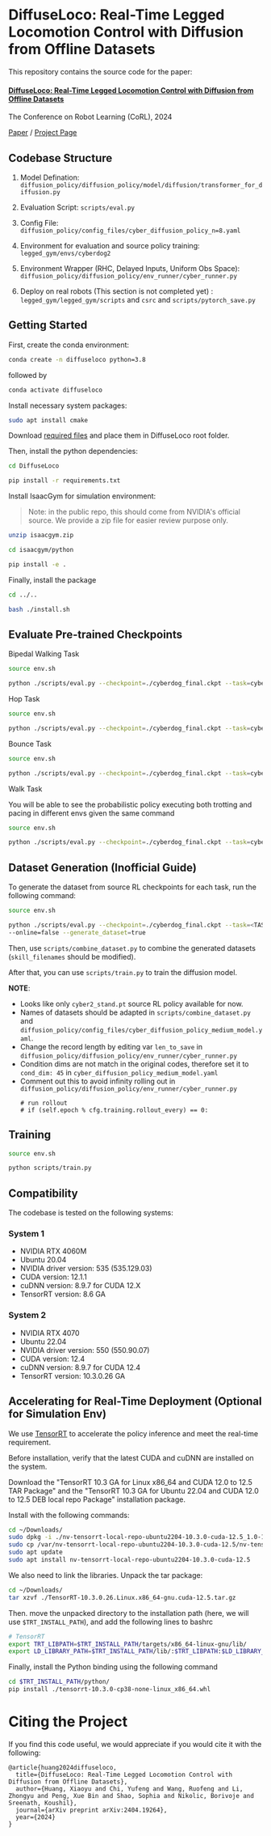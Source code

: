 # DiffuseLoco: Real-Time Legged Locomotion Control with Diffusion from Offline Datasets

This repository contains the source code for the paper:

#### [DiffuseLoco: Real-Time Legged Locomotion Control with Diffusion from Offline Datasets](https://arxiv.org/abs/2404.19264)
The Conference on Robot Learning (CoRL), 2024

[Paper](https://diffuselo.co/static/paper/DiffuseLoco.pdf) / [Project Page](https://diffuselo.co)


## Codebase Structure

1. Model Defination:
 ```diffusion_policy/diffusion_policy/model/diffusion/transformer_for_diffusion.py```

2. Evaluation Script:
```scripts/eval.py```

3. Config File:
```diffusion_policy/config_files/cyber_diffusion_policy_n=8.yaml```

4. Environment for evaluation and source policy training:
```legged_gym/envs/cyberdog2```

5. Environment Wrapper (RHC, Delayed Inputs, Uniform Obs Space):
 ```diffusion_policy/diffusion_policy/env_runner/cyber_runner.py```

6. Deploy on real robots (This section is not completed yet) :
```legged_gym/legged_gym/scripts``` and
```csrc``` and ```scripts/pytorch_save.py```


## Getting Started

First, create the conda environment:

```bash
conda create -n diffuseloco python=3.8
```

followed by 

```bash
conda activate diffuseloco
```

Install necessary system packages:

```bash
sudo apt install cmake
```

Download [required files](https://osf.io/kxt9w/?view_only=8c4633eaf94e4feaa6a6c92ae37d657e) and place them in DiffuseLoco root folder. 

Then, install the python dependencies:

```bash
cd DiffuseLoco

pip install -r requirements.txt
```

Install IsaacGym for simulation environment:

> Note: in the public repo, this should come from NVIDIA's official source. We provide a zip file for easier review purpose only. 

```bash
unzip isaacgym.zip

cd isaacgym/python

pip install -e .
```

Finally, install the package

```bash
cd ../..

bash ./install.sh
```

## Evaluate Pre-trained Checkpoints

Bipedal Walking Task

```bash
source env.sh

python ./scripts/eval.py --checkpoint=./cyberdog_final.ckpt --task=cyber2_stand
```

Hop Task

```bash
source env.sh

python ./scripts/eval.py --checkpoint=./cyberdog_final.ckpt --task=cyber2_hop
```

Bounce Task

```bash
source env.sh

python ./scripts/eval.py --checkpoint=./cyberdog_final.ckpt --task=cyber2_bounce
```

Walk Task

You will be able to see the probabilistic policy executing both trotting and pacing in different envs given the same command

```bash
source env.sh

python ./scripts/eval.py --checkpoint=./cyberdog_final.ckpt --task=cyber2_walk
```

## Dataset Generation (Inofficial Guide)

To generate the dataset from source RL checkpoints for each task, run the following command:

```bash
source env.sh

python ./scripts/eval.py --checkpoint=./cyberdog_final.ckpt --task=<TASK_NAME>
--online=false --generate_dataset=true
```

Then, use `scripts/combine_dataset.py` to combine the generated datasets (`skill_filenames` should be modified).

After that, you can use `scripts/train.py` to train the diffusion model.

**NOTE**:
- Looks like only `cyber2_stand.pt` source RL policy available for now.
- Names of datasets should be adapted in `scripts/combine_dataset.py` and `diffusion_policy/config_files/cyber_diffusion_policy_medium_model.yaml`.
- Change the record length by editing var `len_to_save` in `diffusion_policy/diffusion_policy/env_runner/cyber_runner.py`
- Condition dims are not match in the original codes, therefore set it to `cond_dim: 45` in `cyber_diffusion_policy_medium_model.yaml`
- Comment out this to avoid infinity rolling out in `diffusion_policy/diffusion_policy/env_runner/cyber_runner.py`
  ```
  # run rollout
  # if (self.epoch % cfg.training.rollout_every) == 0:
  ```

## Training

```bash
source env.sh

python scripts/train.py
```

## Compatibility

The codebase is tested on the following systems:

### System 1

- NVIDIA RTX 4060M
- Ubuntu 20.04
- NVIDIA driver version: 535 (535.129.03)
- CUDA version: 12.1.1
- cuDNN version: 8.9.7 for CUDA 12.X
- TensorRT version: 8.6 GA

### System 2

- NVIDIA RTX 4070
- Ubuntu 22.04
- NVIDIA driver version: 550 (550.90.07)
- CUDA version: 12.4
- cuDNN version: 8.9.7 for CUDA 12.4
- TensorRT version: 10.3.0.26 GA


## Accelerating for Real-Time Deployment (Optional for Simulation Env)

We use [TensorRT](https://developer.nvidia.com/tensorrt) to accelerate the policy inference and meet the real-time requirement.

Before installation, verify that the latest CUDA and cuDNN are installed on the system.

Download the "TensorRT 10.3 GA for Linux x86_64 and CUDA 12.0 to 12.5 TAR Package" and the "TensorRT 10.3 GA for Ubuntu 22.04 and CUDA 12.0 to 12.5 DEB local repo Package" installation package.

Install with the following commands:

```bash
cd ~/Downloads/
sudo dpkg -i ./nv-tensorrt-local-repo-ubuntu2204-10.3.0-cuda-12.5_1.0-1_amd64.deb
sudo cp /var/nv-tensorrt-local-repo-ubuntu2204-10.3.0-cuda-12.5/nv-tensorrt-local-620E7D29-keyring.gpg /usr/share/keyrings/
sudo apt update
sudo apt install nv-tensorrt-local-repo-ubuntu2204-10.3.0-cuda-12.5
```

We also need to link the libraries. Unpack the tar package:

```bash
cd ~/Downloads/
tar xzvf ./TensorRT-10.3.0.26.Linux.x86_64-gnu.cuda-12.5.tar.gz
```

Then. move the unpacked directory to the installation path (here, we will use `$TRT_INSTALL_PATH`), and add the following lines to bashrc

```bash
# TensorRT
export TRT_LIBPATH=$TRT_INSTALL_PATH/targets/x86_64-linux-gnu/lib/
export LD_LIBRARY_PATH=$TRT_INSTALL_PATH/lib/:$TRT_LIBPATH:$LD_LIBRARY_PATH
```

Finally, install the Python binding using the following command

```bash
cd $TRT_INSTALL_PATH/python/
pip install ./tensorrt-10.3.0-cp38-none-linux_x86_64.whl
```

# Citing the Project

If you find this code useful, we would appreciate if you would cite it with the following:

```
@article{huang2024diffuseloco,
  title={DiffuseLoco: Real-Time Legged Locomotion Control with Diffusion from Offline Datasets},
  author={Huang, Xiaoyu and Chi, Yufeng and Wang, Ruofeng and Li, Zhongyu and Peng, Xue Bin and Shao, Sophia and Nikolic, Borivoje and Sreenath, Koushil},
  journal={arXiv preprint arXiv:2404.19264},
  year={2024}
}
```
